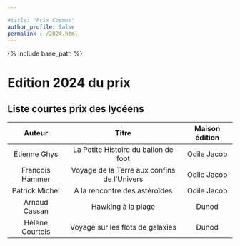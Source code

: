 ```yaml
---

#title: "Prix Cosmos"
author_profile: false
permalink : /2024.html
---
```


{% include base_path %}

# Edition 2024 du prix

## Liste courtes prix des lycéens


| Auteur | Titre | Maison édition|
|:------:|:----:|:-----------:|
| Étienne Ghys| La Petite Histoire du ballon de foot | Odile Jacob|
| François Hammer| Voyage de la Terre aux confins de l’Univers| Odile Jacob|
| Patrick Michel| A la rencontre des astéroïdes| Odile Jacob|
| Arnaud Cassan| Hawking à la plage| Dunod|
| Hélène Courtois| Voyage sur les flots de galaxies| Dunod|

